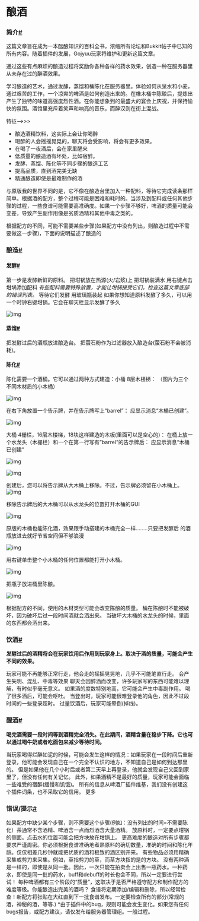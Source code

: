 # 酿酒

### 简介[#](https://docs.xiye.world/course/brewery.html#%E7%AE%80%E4%BB%8B) <a href="#jian-jie" id="jian-jie"></a>

这篇文章旨在成为一本酝酿知识的百科全书，浓缩所有论坛和Bukkit帖子中已知的所有内容。随着插件的发展，Gojyuu玩家将维护和更新这篇文章。

通过这些有点麻烦的酿造过程将奖励你各种各样的药水效果，创造一种在服务器里从未存在过的醉酒效果。

学习酿造的艺术，通过发酵，蒸馏和桶陈化在服务器里。体验如何从泉水和小麦，通过艰苦的工作，一个凉爽的啤酒是如何创造出来的。在橡木桶中陈酿后，提炼出产生了独特的味道高强度烈性酒。在你能想象到的最盛大的宴会上庆祝，并保持愉快的氛围。酒馆里充斥着笑声和响亮的音乐，而醉汉则在街上混战。

特征——>>>

* 酿造酒精饮料，这实际上会让你喝醉
* 喝醉的人会摇摇晃晃的，聊天将会受影响，将会有更多效果。
* 在喝了一夜酒后，会在家里醒来
* 低质量的酿造酒有坏处，比如宿醉。
* 发酵、蒸馏、陈化等不同步骤的酿造工艺
* 提高品质，直到酒完美无缺
* 精通酿造即使是最难制作的酒

与原版我的世界不同的是，它不像在酿造台里加入一种配料，等待它完成读条那样简单。根据酒的配方，整个过程可能是困难和耗时的。当涉及到配料或任何其他步骤的过程，一些食谱可能需要高准确度。如果一个步骤不够好，啤酒的质量可能会变差，导致产生副作用像是劣质酒精和其他中毒之类的。

根据配方的不同，可能不需要某些步骤(如果配方中没有列出，则酿造过程中不需要做这一步骤)，下面的说明描述了酿造的

### 酿造[#](https://docs.xiye.world/course/brewery.html#%E9%85%BF%E9%80%A0) <a href="#niang-zao" id="niang-zao"></a>

#### **发酵**[#](https://docs.xiye.world/course/brewery.html#%E5%8F%91%E9%85%B5) <a href="#fa-jiao" id="fa-jiao"></a>

第一步是发酵新鲜的原料。 把坩锅放在热源(火/岩浆)上 把坩锅装满水 用右键点击坩埚添加配料 _有些配料需要特殊放置，才能让坩锅接受它们。检查这篇文章底部的错误列表。_ 等待它们发酵 用玻璃瓶装起 如果你想知道原料发酵了多久，可以用一个时钟右键坩锅。它会在聊天栏显示发酵了多久

![img](https://tangbao-1301296093.cos.ap-shanghai.myqcloud.com/xiye/docs/imag/brewery/1.png)

#### **蒸馏**[#](https://docs.xiye.world/course/brewery.html#%E8%92%B8%E9%A6%8F) <a href="#zheng-liu" id="zheng-liu"></a>

把发酵过后的酒瓶放进酿造台。 把萤石粉作为过滤器放入酿造台(萤石粉不会被消耗)。

#### **陈化**[#](https://docs.xiye.world/course/brewery.html#%E9%99%88%E5%8C%96) <a href="#chen-hua" id="chen-hua"></a>

陈化需要一个酒桶。它可以通过两种方式建造：小桶 8层木楼梯： （图片为三个不同木材质的小木桶）

![img](https://tangbao-1301296093.cos.ap-shanghai.myqcloud.com/xiye/docs/imag/brewery/2.png)

在右下角放置一个告示牌，并在告示牌写上“barrel”： 应显示消息“木桶已创建”。

![img](https://tangbao-1301296093.cos.ap-shanghai.myqcloud.com/xiye/docs/imag/brewery/3.png)

大桶 4栅栏，16层木楼梯，18块这样建造的木板(里面可以是空心的)： 在桶上放一个水龙头（木栅栏）和一个在第一行写有”barrel”的告示牌后： 应显示消息“木桶已创建”

![img](https://tangbao-1301296093.cos.ap-shanghai.myqcloud.com/xiye/docs/imag/brewery/4.png)

![img](https://tangbao-1301296093.cos.ap-shanghai.myqcloud.com/xiye/docs/imag/brewery/5.png)

创建后，您可以将告示牌从大木桶上移除。不过，告示牌必须留在小木桶上。![img](https://tangbao-1301296093.cos.ap-shanghai.myqcloud.com/xiye/docs/imag/brewery/6.png)

移除告示牌后的大木桶可以从水龙头的位置打开木桶的GUI

![img](https://tangbao-1301296093.cos.ap-shanghai.myqcloud.com/xiye/docs/imag/brewery/7.png)

原版的木桶也能陈化酒，效果跟手动搭建的木桶完全一样........只要把发酵后 的酒瓶放进去就好节省空间但不够浪漫

![img](https://tangbao-1301296093.cos.ap-shanghai.myqcloud.com/xiye/docs/imag/brewery/8.png)

用右键单击整个小木桶的任何位置都能打开小木桶。

![img](https://tangbao-1301296093.cos.ap-shanghai.myqcloud.com/xiye/docs/imag/brewery/9.png)

把瓶子放进桶里陈酿。

![img](https://tangbao-1301296093.cos.ap-shanghai.myqcloud.com/xiye/docs/imag/brewery/10.png)

根据配方的不同，使用的木材类型可能会改变陈酿的质量。 桶在陈酿时不能被破坏，因为破坏后过一段时间酒就会洒出来。 当破坏大木桶的水龙头的时候，里面的东西都会洒出来。

### **饮酒**[#](https://docs.xiye.world/course/brewery.html#%E9%A5%AE%E9%85%92) <a href="#yin-jiu" id="yin-jiu"></a>

**发酵过后的酒精将会在玩家饮用后作用到玩家身上。取决于酒的质量，可能会产生不同的效果。**

玩家可能不再能够正常行走，他会走的摇摇晃晃地，几乎不可能笔直行走。 会产生失明、混乱、中毒等效果 聊天会因醉酒而改变，许多玩家写的东西可能难以理解，有时似乎毫无意义。 如果酒的度数特别地高，它可能会产生中毒副作用。 喝了很多酒后，可能会呕吐。 当登出时，玩家可能很难登录他的角色，因此不过段时间的一些登录超时。 过量饮酒后，玩家可能晕倒(掉线)。

### **醒酒**[#](https://docs.xiye.world/course/brewery.html#%E9%86%92%E9%85%92) <a href="#xing-jiu" id="xing-jiu"></a>

**喝完酒需要一段时间等到酒精完全消失。在此期间，酒精含量在稳步下降。它也可以通过喝牛奶或者吃面包来减少等待时间。**

当玩家喝得烂醉如泥的时候，可能会发生这样的情况：如果玩家在一段时间后重新登录，他可能会发现自己在一个完全不认识的地方，不知道自己是如何到达那里的。 但是如果他在几个小时后或者第二天早上再登录，他就会发现自己又回到家里了，但没有任何有关记忆。 此外，如果酒精不是最好的质量，玩家可能会面临一些难受的宿醉(缓慢和饥饿)。 所有的信息从啤酒厂插件维基，我们没有创建这个插件词条，也不采取它的信用。 更多

### **错误/提示**[#](https://docs.xiye.world/course/brewery.html#%E9%94%99%E8%AF%AF-%E6%8F%90%E7%A4%BA) <a href="#cuo-wu-ti-shi" id="cuo-wu-ti-shi"></a>

如果配方中缺少某个步骤，则不需要这个步骤(例如：没有列出的时间=不需要陈化）茶通常不含酒精、啤酒含一点而烈酒含大量酒精。 放原料时，一定要点坩锅的侧面。点击水的位置可能会把方块放在坩锅上。 更高难度的酿造对所有步骤都要求严谨周密。你必须根据食谱准确地煮熟原料的确切数量，准确的时间和陈化年龄。仅仅相差几秒钟就能把优质的酒和极致的酒区别开来。 有些物品必须用精确采集或剪刀来采集。例如，草指剪刀的草，而草方块指的是的方块。 没有两种酒是一样的，即使是从同一批。因此，一次只能在拍卖会上出售一瓶药水。一种药水，即使是同一批的药水，buff和debuff的时长也会不同，所以一定要进行尝试！ 每种啤酒都有三个阶段的“质量”，这取决于是否严格遵守配方和制作配方的难度等级。你能酿造出完美的酒吗？ 食谱将定期添加/编辑和删除，所以经常检查！新配方将张贴在大红直到下一批食谱发布。一定要检查所有的部分(常规的酒，神秘的酒，等等.) \*由于插件中的bug，规则可能会发生变化。如果您有任何bugs报告，或配方建议，请仅发布给服务器管理组。一般过程。
